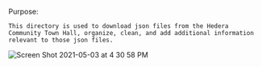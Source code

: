 Purpose:

    This directory is used to download json files from the Hedera Community Town Hall, organize, clean, and add additional information relevant to those json files.

![Screen Shot 2021-05-03 at 4 30 58 PM](https://user-images.githubusercontent.com/51497123/116936544-9ea43700-ac2d-11eb-8cfa-af0a7ea39cab.png)
